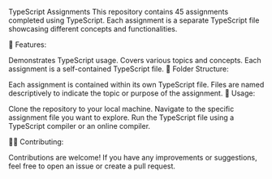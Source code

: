 TypeScript Assignments
This repository contains 45 assignments completed using TypeScript. Each assignment is a separate TypeScript file showcasing different concepts and functionalities.

🚀 Features:

Demonstrates TypeScript usage.
Covers various topics and concepts.
Each assignment is a self-contained TypeScript file.
📁 Folder Structure:

Each assignment is contained within its own TypeScript file.
Files are named descriptively to indicate the topic or purpose of the assignment.
🔧 Usage:

Clone the repository to your local machine.
Navigate to the specific assignment file you want to explore.
Run the TypeScript file using a TypeScript compiler or an online compiler.

👨‍💻 Contributing:

Contributions are welcome! If you have any improvements or suggestions, feel free to open an issue or create a pull request.

